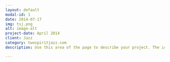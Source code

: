 ```yaml
---
layout: default
modal-id: 1
date: 2014-07-17
img: tsj.png
alt: image-alt
project-date: April 2014
client: Jazz
category: twospiritjazz.com
description: Use this area of the page to describe your project. The icon above is part of a free icon set by <a href="https://sellfy.com/p/8Q9P/jV3VZ/">Flat Icons</a>. On their website, you can download their free set with 16 icons, or you can purchase the entire set with 146 icons for only $12!

---
```

